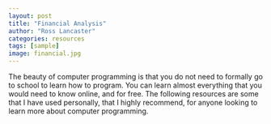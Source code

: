 ```yaml
---
layout: post
title: "Financial Analysis"
author: "Ross Lancaster"
categories: resources
tags: [sample]
image: financial.jpg
---
```


The beauty of computer programming is that you do not need to formally go to school to learn how to program. You can learn almost everything that you would need to know online, and for free. The following resources are some that I have used personally, that I highly recommend, for anyone looking to learn more about computer programming.
